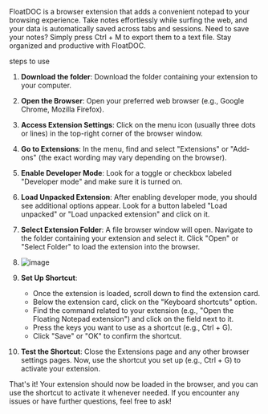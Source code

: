 FloatDOC is a browser extension that adds a convenient notepad to your browsing experience.
Take notes effortlessly while surfing the web, and your data is automatically saved across tabs and sessions.
Need to save your notes? Simply press Ctrl + M to export them to a text file. Stay organized and productive with FloatDOC.



steps to use 

1. **Download the folder**: Download the folder containing your extension to your computer.

2. **Open the Browser**: Open your preferred web browser (e.g., Google Chrome, Mozilla Firefox).

3. **Access Extension Settings**: Click on the menu icon (usually three dots or lines) in the top-right corner of the browser window.

4. **Go to Extensions**: In the menu, find and select "Extensions" or "Add-ons" (the exact wording may vary depending on the browser).

5. **Enable Developer Mode**: Look for a toggle or checkbox labeled "Developer mode" and make sure it is turned on.

6. **Load Unpacked Extension**: After enabling developer mode, you should see additional options appear. Look for a button labeled "Load unpacked" or "Load unpacked extension" and click on it.

7. **Select Extension Folder**: A file browser window will open. Navigate to the folder containing your extension and select it. Click "Open" or "Select Folder" to load the extension into the browser.

8. ![image](https://github.com/Skllit/Browser-Extensions/assets/101611090/56625b6d-12e9-4327-8d8c-681337174165)


9. **Set Up Shortcut**:
   - Once the extension is loaded, scroll down to find the extension card.
   - Below the extension card, click on the "Keyboard shortcuts" option.
   - Find the command related to your extension (e.g., "Open the Floating Notepad extension") and click on the field next to it.
   - Press the keys you want to use as a shortcut (e.g., Ctrl + G).
   - Click "Save" or "OK" to confirm the shortcut.

10. **Test the Shortcut**: Close the Extensions page and any other browser settings pages. Now, use the shortcut you set up (e.g., Ctrl + G) to activate your extension.

That's it! Your extension should now be loaded in the browser, and you can use the shortcut to activate it whenever needed. If you encounter any issues or have further questions, feel free to ask!

